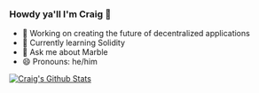 ### Howdy ya'll I'm Craig 👋

- 🔭 Working on creating the future of decentralized applications
- 🌱 Currently learning Solidity
- 💬 Ask me about Marble
- 😄 Pronouns: he/him

[![Craig's Github Stats](https://github-readme-stats.vercel.app/api?username=craigbranscom)](https://github.com/craigbranscom/github-readme-stats)
